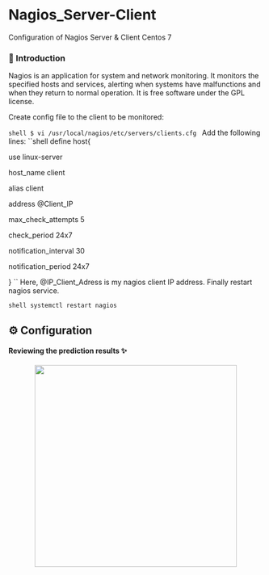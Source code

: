 # Nagios_Server-Client
Configuration of Nagios Server &amp; Client Centos 7

### :speech_balloon: Introduction
Nagios is an application for system and network monitoring. It monitors the specified hosts and services, alerting when systems have malfunctions and when they return to normal operation. It is free software under the GPL license.

Create config file to the client to be monitored:

``shell
$ vi /usr/local/nagios/etc/servers/clients.cfg
``
Add the following lines:
``shell
define host{

use                             linux-server

host_name                       client

alias                           client

address                         @Client_IP

max_check_attempts              5

check_period                    24x7

notification_interval           30

notification_period             24x7

}
``
Here, @IP_Client_Adress is my nagios client IP address. Finally restart nagios service.

``shell
systemctl restart nagios
``
## :gear: Configuration 

#### Reviewing the prediction results :sparkles:	
<p align="center">
  <img src="https://user-images.githubusercontent.com/47121168/85165507-3d1de880-b266-11ea-85dd-fd9f091cf856.PNG" width="400"/> 
</p>
